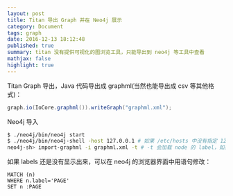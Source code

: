 ```yaml
---
layout: post
title: Titan 导出 Graph 并在 Neo4j 展示
category: Document
tags: graph
date: 2016-12-13 18:12:48
published: true
summary: titan 没有提供可视化的图浏览工具，只能导出到 neo4j 等工具中查看
mathjax: false
highlight: true
---
```


Titan Graph 导出，Java 代码导出成 graphml(当然也能导出成 csv 等其他格式)：

```java
graph.io(IoCore.graphml()).writeGraph("graphml.xml");
```

Neo4j 导入

```bash
$ ./neo4j/bin/neo4j start
$ ./neo4j/bin/neo4j-shell -host 127.0.0.1 # 如果 /etc/hosts 中没有指定 127.0.0.1 为 localhost
neo4j-sh> import-graphml -i graphml.xml -t # -t 会加载 node 的 label，如果节点没有 labels 属性，需要修改为 labels
```

如果 labels 还是没有显示出来，可以在 neo4j 的浏览器界面中用语句修改：

```vim
MATCH (n)
WHERE n.label='PAGE'
SET n :PAGE
```
